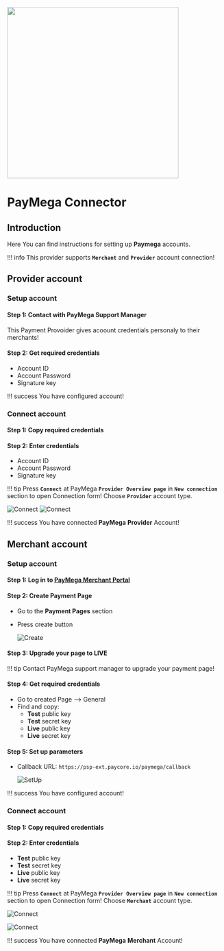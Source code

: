 <img src="https://static.openfintech.io/payment_providers/paymega/logo.svg?w=400" width="400px">

# PayMega Connector

## Introduction

Here You can find  instructions for setting up **Paymega** accounts.

!!! info
     This provider supports **`Merchant`** and **`Provider`** account connection!

## Provider account

### Setup account

#### Step 1: Contact with PayMega Support Manager

This Payment Provoider gives acoount credentials personaly to their merchants!
    
#### Step 2: Get required credentials

-   Account ID
-   Account Password
-   Signature key

!!! success
    You have configured account!
    
### Connect account

#### Step 1: Copy required credentials

#### Step 2: Enter credentials

-   Account ID
-   Account Password
-   Signature key

!!! tip
    Press **`Connect`** at PayMega **`Provider Overview page`** in **`New connection`** section to open Connection form!
    Choose **`Provider`** account type.



![Connect](images/paymega_provider_connect1.png)
    ![Connect](images/paymega_provider_connect2.png)

!!! success
    You have connected **PayMega** **Provider** Account!


## Merchant account


### Setup account

#### Step 1: Log in to [**PayMega** Merchant Portal](https://my.paymega.eu/)

#### Step 2: Create Payment Page

- Go to the **Payment Pages** section
- Press create button

    ![Create](images/merch_acc__payment_page_create1.png)


#### Step 3: Upgrade  your page to LIVE

!!! tip
    Contact PayMega support manager to upgrade your payment page!

#### Step 4: Get required credentials

- Go to created Page —> General
- Find and copy:
    -  **Test** public key
    -  **Test** secret key
    -  **Live** public key
    -  **Live** secret key

#### Step 5: Set up parameters

- Callback URL: ```https://psp-ext.paycore.io/paymega/callback```

    ![SetUp](images/merch_acc__setup.png)

!!! success
    You have configured account!
    
### Connect account

#### Step 1: Copy required credentials


#### Step 2: Enter credentials

-  **Test** public key
-  **Test** secret key
-  **Live** public key
-  **Live** secret key

!!! tip
    Press **`Connect`** at PayMega **`Provider Overview page`** in **`New connection`** section to open Connection form!
    Choose **`Merchant`** account type.



![Connect](images/paymega_merchant_connect1.png)

![Connect](images/paymega_merchant_connect2.png)


!!! success
    You have connected **PayMega** **Merchant** Account!